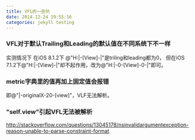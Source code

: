 ```yaml
---
title: VFL的一些坑
date: 2014-12-24 19:55:16
categories: jekyll testing
---
```


### VFL对于默认Trailing和Leading的默认值在不同系统下不一样

实测情况下 在iOS 8.1.2下
@"H:|-[View]-|"是triling和leading都为0，
但在iOS 7.1.2下@"H:|-[View]-|"却不起作用，改为@"H:|-0-[View]-0-|"即可。

### metric字典里的值再加上固定值会报错
即@"|-originalX-20-[view]"，VLF无法解析。

### "self.view"引起VFL无法被解析
http://stackoverflow.com/questions/13045178/nsinvalidargumentexception-reason-unable-to-parse-constraint-format